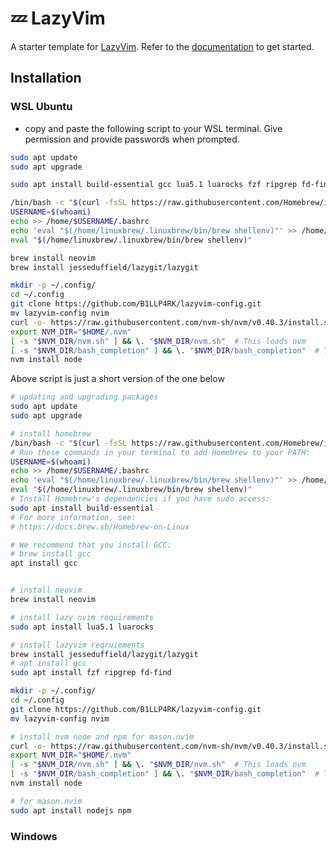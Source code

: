 # 💤 LazyVim

A starter template for [LazyVim](https://github.com/LazyVim/LazyVim).
Refer to the [documentation](https://lazyvim.github.io/installation) to get started.

## Installation

### WSL Ubuntu

- copy and paste the following script to your WSL terminal. Give permission and provide passwords when prompted.

```bash
sudo apt update
sudo apt upgrade

sudo apt install build-essential gcc lua5.1 luarocks fzf ripgrep fd-find npm nodejs

/bin/bash -c "$(curl -fsSL https://raw.githubusercontent.com/Homebrew/install/HEAD/install.sh)"
USERNAME=$(whoami)
echo >> /home/$USERNAME/.bashrc
echo 'eval "$(/home/linuxbrew/.linuxbrew/bin/brew shellenv)"' >> /home/$USERNAME/.bashrc
eval "$(/home/linuxbrew/.linuxbrew/bin/brew shellenv)"

brew install neovim
brew install jesseduffield/lazygit/lazygit

mkdir -p ~/.config/
cd ~/.config
git clone https://github.com/B1LLP4RK/lazyvim-config.git
mv lazyvim-config nvim
curl -o- https://raw.githubusercontent.com/nvm-sh/nvm/v0.40.3/install.sh | bash
export NVM_DIR="$HOME/.nvm"
[ -s "$NVM_DIR/nvm.sh" ] && \. "$NVM_DIR/nvm.sh"  # This loads nvm
[ -s "$NVM_DIR/bash_completion" ] && \. "$NVM_DIR/bash_completion"  # This loads nvm bash_completion
nvm install node
```

Above script is just a short version of the one below

```bash
# updating and upgrading packages
sudo apt update
sudo apt upgrade

# install homebrew
/bin/bash -c "$(curl -fsSL https://raw.githubusercontent.com/Homebrew/install/HEAD/install.sh)"
# Run these commands in your terminal to add Homebrew to your PATH:
USERNAME=$(whoami)
echo >> /home/$USERNAME/.bashrc
echo 'eval "$(/home/linuxbrew/.linuxbrew/bin/brew shellenv)"' >> /home/$USERNAME/.bashrc
eval "$(/home/linuxbrew/.linuxbrew/bin/brew shellenv)"
# Install Homebrew's dependencies if you have sudo access:
sudo apt install build-essential
# For more information, see:
# https://docs.brew.sh/Homebrew-on-Linux

# We recommend that you install GCC:
# brew install gcc
apt install gcc


# install neovim
brew install neovim

# install lazy nvim requirements
sudo apt install lua5.1 luarocks

# install lazyvim reqruiements
brew install jesseduffield/lazygit/lazygit
# apt install gcc
sudo apt install fzf ripgrep fd-find

mkdir -p ~/.config/
cd ~/.config
git clone https://github.com/B1LLP4RK/lazyvim-config.git
mv lazyvim-config nvim

# install nvm node and npm for mason.nvim
curl -o- https://raw.githubusercontent.com/nvm-sh/nvm/v0.40.3/install.sh | bash
export NVM_DIR="$HOME/.nvm"
[ -s "$NVM_DIR/nvm.sh" ] && \. "$NVM_DIR/nvm.sh"  # This loads nvm
[ -s "$NVM_DIR/bash_completion" ] && \. "$NVM_DIR/bash_completion"  # This loads nvm bash_completion
nvm install node

# for mason.nvim
sudo apt install nodejs npm
```

### Windows
